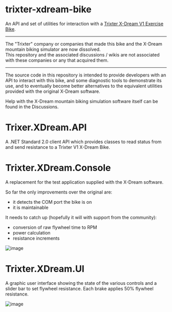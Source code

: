 # trixter-xdream-bike
An API and set of utilities for interaction with a [Trixter X-Dream V1 Exercise Bike](https://www.amazon.co.uk/Trixter-X-Dream-Interactive-Exercise-Bike/dp/B008VOQXDA).

---

The "Trixter" company or companies that made this bike and the X-Dream mountain biking simulator are now dissolved.  
This repository and the associated discussions / wikis are not associated with these companies or any that acquired them.

---

The source code in this repository is intended to provide developers with an API to interact with this bike, and some diagnostic tools to demonstrate its use, and to eventually become better alternatives to the equivalent utilities provided with the original X-Dream software.

Help with the X-Dream mountain biking simulation software itself can be found in the Discussions.

# Trixer.XDream.API

A .NET Standard 2.0 client API which provides classes to read status from and send resistance to a Trixter V1 X-Dream Bike.

# Trixter.XDream.Console

A replacement for the test application supplied with the X-Dream software.

So far the only improvements over the original are:
- it detects the COM port the bike is on
- it is maintainable

It needs to catch up (hopefully it will with support from the community):
- conversion of raw flywheel time to RPM
- power calculation
- resistance increments

![image](https://user-images.githubusercontent.com/29954900/144512736-ce764863-aff6-48e0-9f45-9f2bec9e9a62.png)


# Trixter.XDream.UI

A graphic user interface showing the state of the various controls and a slider bar to set flywheel resistance.
Each brake applies 50% flywheel resistance.

![image](https://user-images.githubusercontent.com/29954900/144513047-eea3cedf-43a5-486f-8ca5-c6dfeb236d61.png)

